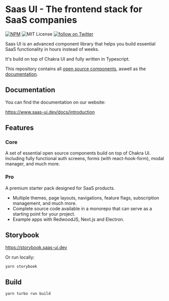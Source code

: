 # Saas UI - The frontend stack for SaaS companies

<a href="https://www.npmjs.com/package/@saas-ui/react">
  <img src="https://img.shields.io/npm/v/@saas-ui/react"
alt="NPM"></a>
<img alt="MIT License" src="https://img.shields.io/github/license/saas-js/saas-ui"/>
<a href="https://twitter.com/intent/follow?screen_name=saas_js">
  <img src="https://img.shields.io/twitter/follow/saas_js?style=social&logo=twitter"
alt="follow on Twitter"></a>

Saas UI is an advanced component library that helps you build essential SaaS functionality in hours instead of weeks.

It's build on top of Chakra UI and fully written in Typescript.

This repository contains all [open source components](/packages), aswell as the [documentation](apps/website/pages/docs).

## Documentation

You can find the documentation on our website:

https://www.saas-ui.dev/docs/introduction

## Features

### Core

A set of essential open source components build on top of Chakra UI.
Including fully functional auth screens, forms (with react-hook-form), modal manager, and much more.

### Pro

A premium starter pack designed for SaaS products.

- Multiple themes, page layouts, navigations, feature flags, subscription management, and much more.
- Complete source code available in a monorepo that can serve as a starting point for your project.
- Example apps with RedwoodJS, Next.js and Electron.

## Storybook

https://storybook.saas-ui.dev

Or run locally:

```bash
yarn storybook
```

## Build

```bash
yarn turbo run build
```
